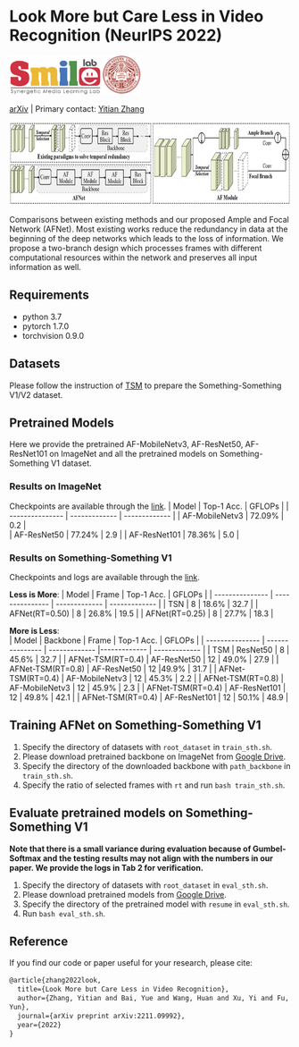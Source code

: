 # Look More but Care Less in Video Recognition (NeurIPS 2022)

<div align="left">
    <a><img src="fig/smile.png"  height="70px" ></a>
    <a><img src="fig/neu.png"  height="70px" ></a>
</div>

[arXiv](https://arxiv.org/abs/2211.09992) | Primary contact: [Yitian Zhang](mailto:markcheung9248@gmail.com)

<div align="center">
  <img src="fig/intro.jpeg" width="850px" height="150px">
</div>

Comparisons between existing methods and our proposed Ample and Focal Network (AFNet). Most existing works reduce the redundancy in data at the beginning of the deep networks which leads to the loss of information. We propose a two-branch design which processes frames with different computational resources within the network and preserves all input information as well.


## Requirements
- python 3.7
- pytorch 1.7.0
- torchvision 0.9.0


## Datasets
Please follow the instruction of [TSM](https://github.com/mit-han-lab/temporal-shift-module#data-preparation) to prepare the Something-Something V1/V2 dataset.


## Pretrained Models
Here we provide the pretrained AF-MobileNetv3, AF-ResNet50, AF-ResNet101 on ImageNet and all the pretrained models on Something-Something V1 dataset.

### Results on ImageNet
Checkpoints are available through the [link](https://drive.google.com/drive/folders/1UzSckmKnwmgwWObF2_YxpkAIZ2k2mcHL?usp=share_link).
| Model           | Top-1 Acc.    |  GFLOPs  |
| --------------- | ------------- | ------------- |
| AF-MobileNetv3  | 72.09% |  0.2  |  
| AF-ResNet50     | 77.24% |  2.9  |
| AF-ResNet101    | 78.36% |  5.0  |

### Results on Something-Something V1
Checkpoints and logs are available through the [link](https://drive.google.com/drive/folders/1-xmE6T6OADmDkkzJr4iM1vCJbA4ofcSO?usp=share_link).

**Less is More**:
| Model | Frame | Top-1 Acc. |  GFLOPs  |
| --------------- | --------------- | ------------- | ------------- |
| TSN  | 8 | 18.6% | 32.7 |
| AFNet(RT=0.50) | 8 | 26.8% |  19.5  |
| AFNet(RT=0.25) | 8 | 27.7% |  18.3  |


**More is Less**:  
| Model | Backbone | Frame | Top-1 Acc. |  GFLOPs  |
| --------------- | --------------- | ------------- |------------- | ------------- |
| TSM  | ResNet50 | 8 | 45.6% | 32.7 |
| AFNet-TSM(RT=0.4)  | AF-ResNet50  | 12 | 49.0% | 27.9 |
| AFNet-TSM(RT=0.8)  | AF-ResNet50  |  12 |49.9% | 31.7 |
| AFNet-TSM(RT=0.4)  | AF-MobileNetv3  | 12 | 45.3% | 2.2 |
| AFNet-TSM(RT=0.8)  | AF-MobileNetv3  | 12 | 45.9% | 2.3 |
| AFNet-TSM(RT=0.4)  | AF-ResNet101  | 12 | 49.8% | 42.1 |
| AFNet-TSM(RT=0.4)  | AF-ResNet101  | 12 | 50.1% | 48.9 |


## Training AFNet on Something-Something V1
1. Specify the directory of datasets with `root_dataset` in `train_sth.sh`. 
2. Please download pretrained backbone on ImageNet from [Google Drive](https://drive.google.com/drive/folders/1UzSckmKnwmgwWObF2_YxpkAIZ2k2mcHL?usp=share_link).
3. Specify the directory of the downloaded backbone with `path_backbone` in `train_sth.sh`.
4. Specify the ratio of selected frames with `rt` and run `bash train_sth.sh`.



## Evaluate pretrained models on Something-Something V1
**Note that there is a small variance during evaluation because of Gumbel-Softmax and the testing results may not align with the numbers in our paper. We provide the logs in Tab 2 for verification.**
1. Specify the directory of datasets with `root_dataset` in `eval_sth.sh`. 
2. Please download pretrained models from [Google Drive](https://drive.google.com/drive/folders/1-xmE6T6OADmDkkzJr4iM1vCJbA4ofcSO?usp=share_link).
3. Specify the directory of the pretrained model with `resume` in `eval_sth.sh`.
4. Run `bash eval_sth.sh`.



## Reference
If you find our code or paper useful for your research, please cite:
```
@article{zhang2022look,
  title={Look More but Care Less in Video Recognition},
  author={Zhang, Yitian and Bai, Yue and Wang, Huan and Xu, Yi and Fu, Yun},
  journal={arXiv preprint arXiv:2211.09992},
  year={2022}
}
```
